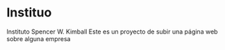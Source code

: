 # Instituo
Instituto Spencer W. Kimball
Este es un proyecto de subir una página web sobre alguna empresa 
